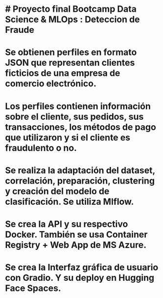 # # Proyecto final Bootcamp Data Science & MLOps : Deteccion de Fraude

# Se obtienen perfiles en formato JSON que representan clientes ficticios de una empresa de comercio electrónico. 
# Los perfiles contienen información sobre el cliente, sus pedidos, sus transacciones, los métodos de pago que utilizaron y si el cliente es fraudulento o no.

# Se realiza la adaptación del dataset, correlación, preparación, clustering y creación del modelo de clasificación.  Se utiliza Mlflow.
# Se crea la API y su respectivo Docker.  También se usa Container Registry + Web App de MS Azure.
# Se crea la Interfaz gráfica de usuario con Gradio. Y su deploy en Hugging Face Spaces.

